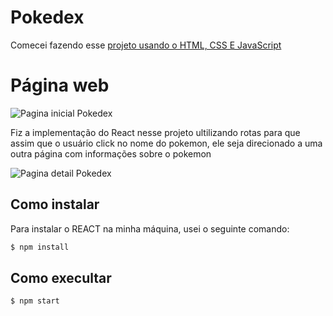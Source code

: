 # Pokedex 

Comecei fazendo esse [projeto usando o HTML, CSS E JavaScript](https://github.com/anjinha-oliveira/Pokedex)

# Página web 

![Pagina inicial Pokedex](images/pagina_inicial.png)

Fiz a implementação do React nesse projeto ultilizando rotas para que assim que o usuário click no nome do pokemon, ele seja direcionado a uma outra página com informações sobre o pokemon

![Pagina detail Pokedex](images/pagina_detail.png)

## Como instalar

Para instalar o REACT na minha máquina, usei o seguinte comando: 

```sh
$ npm install 

```

## Como execultar 

```sh
$ npm start

```